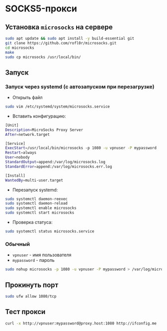 # SOCKS5-прокси

## Установка `microsocks` на сервере
```bash
sudo apt update && sudo apt install -y build-essential git
git clone https://github.com/rofl0r/microsocks.git
cd microsocks
make
sudo cp microsocks /usr/local/bin/
```

## Запуск
### Запуск через systemd (с автозапуском при перезагрузке)

- Открыть файл
```bash
sudo vim /etc/systemd/system/microsocks.service
```

- Вставить конфигурацию:
```bash
[Unit]
Description=MicroSocks Proxy Server
After=network.target

[Service]
ExecStart=/usr/local/bin/microsocks -p 1080 -u vpnuser -P mypassword
Restart=always
User=nobody
StandardOutput=append:/var/log/microsocks.log
StandardError=append:/var/log/microsocks.err.log

[Install]
WantedBy=multi-user.target
```

- Перезапуск systemd:
```bash
sudo systemctl daemon-reexec
sudo systemctl daemon-reload
sudo systemctl enable microsocks
sudo systemctl start microsocks
```

- Проверка статуса:
```bash
sudo systemctl status microsocks.service
```

### Обычный
- `vpnuser` - имя пользователя
- `mypassword` - пароль
```bash
sudo nohup microsocks -p 1080 -u vpnuser -P mypassword > /var/log/microsocks.log 2>&1 &
```

## Прокинуть порт

```bash
sudo ufw allow 1080/tcp
```

## Тест прокси
```bash
curl -x http://vpnuser:mypassword@proxy.host:1080 http://ifconfig.me
```